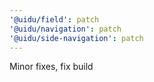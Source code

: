 ```yaml
---
'@uidu/field': patch
'@uidu/navigation': patch
'@uidu/side-navigation': patch
---
```


Minor fixes, fix build
